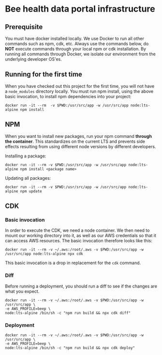 # Bee health data portal infrastructure


## Prerequisite

You must have docker installed locally. We use Docker to run all other commands such as npm, cdk, etc. 
Always use the commands below, do **NOT** execute commands through your local npm or cdk installation.
By running all commands through Docker, we isolate our environment from the underlying developer OS'es.

## Running for the first time

When you have checked out this project for the first time, you will not have a `node_modules` directory locally.
You must run npm install, using the above basic invocation, to install npm dependencies into your project:

```shell
docker run -it --rm  -v $PWD:/usr/src/app -w /usr/src/app node:lts-alpine npm install
```

## NPM

When you want to install new packages, run your npm command **through the container**. This standardizes on the current
LTS and prevents side effects resulting from using different node versions by different developers.

Installing a package:
```shell
docker run -it --rm -v $PWD:/usr/src/app -w /usr/src/app node:lts-alpine npm install <package name>
```

Updating all packages:
```shell
docker run -it --rm -v $PWD:/usr/src/app -w /usr/src/app node:lts-alpine npm update
```

## CDK

### Basic invocation

In order to execute the CDK, we need a node container. We then need to mount our working directory into it, as well as our AWS credentials so that it can access AWS resources. The basic invocation therefore looks like this:

```shell
docker run -it --rm -v ~/.aws:/root/.aws -v $PWD:/usr/src/app -w /usr/src/app node:lts-alpine npx cdk
```

This basic invocation is a drop in replacement for the `cdk` command.

### Diff

Before running a deployment, you should run a diff to see if the changes are what you expect.

```shell
docker run -it --rm -v ~/.aws:/root/.aws -v $PWD:/usr/src/app -w /usr/src/app \
-e AWS_PROFILE=beep \
node:lts-alpine /bin/sh -c "npm run build && npx cdk diff"
```

### Deployment

```shell
docker run -it --rm -v ~/.aws:/root/.aws -v $PWD:/usr/src/app -w /usr/src/app \
-e AWS_PROFILE=beep \
node:lts-alpine /bin/sh -c "npm run build && npx cdk deploy"
```